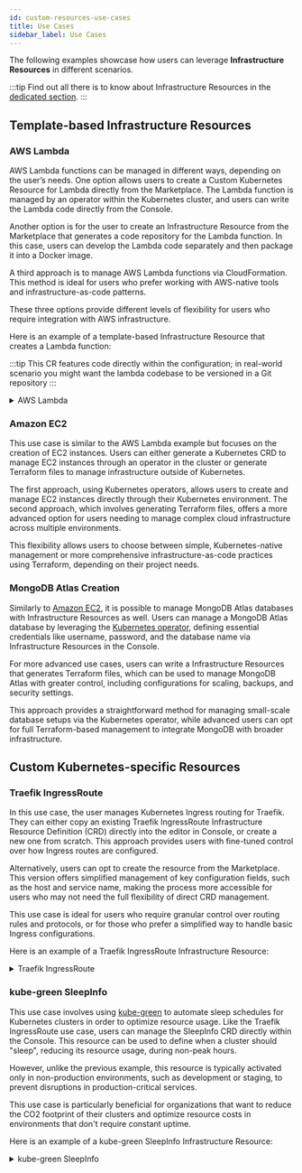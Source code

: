 ```yaml
---
id: custom-resources-use-cases
title: Use Cases
sidebar_label: Use Cases
---
```


The following examples showcase how users can leverage **Infrastructure Resources** in different scenarios.

:::tip
Find out all there is to know about Infrastructure Resources in the [dedicated section](/console/design-your-projects/custom-resources/custom-resources.md).
:::

## Template-based Infrastructure Resources

### AWS Lambda

AWS Lambda functions can be managed in different ways, depending on the user’s needs. One option allows users to create a Custom Kubernetes Resource for Lambda directly from the Marketplace.
The Lambda function is managed by an operator within the Kubernetes cluster, and users can write the Lambda code directly from the Console.

Another option is for the user to create an Infrastructure Resource from the Marketplace that generates a code repository for the Lambda function.
In this case, users can develop the Lambda code separately and then package it into a Docker image.

A third approach is to manage AWS Lambda functions via CloudFormation. This method is ideal for users who prefer working with AWS-native tools and infrastructure-as-code patterns.

These three options provide different levels of flexibility for users who require integration with AWS infrastructure.

Here is an example of a template-based Infrastructure Resource that creates a Lambda function:

:::tip
This CR features code directly within the configuration; in real-world scenario you might want the lambda codebase
to be versioned in a Git repository
:::

<details>
<summary>AWS Lambda</summary>
<p>

```yaml
name: my-lambda-function
meta:
    kind: LambdaTemplateGenerator
    apiVersion: custom-generator.console.mia-platform.eu/v1
spec:
    targetRuntime: nodejs20.x
    zipCode: 'exports.handler = async (event) => ({ statusCode: 200, body: JSON.stringify("Hello from Lambda!") })'
    memorySize: 1024
    timeout: 60
    id: MyFunction
generator:
    type: template
    configurationBaseFolder: aws-cloudformation
    templates:
    - name: lambda
        template: |
        AWSTemplateFormatVersion: '2010-09-09'
        Resources:
            Fn%spec.id%:
            Type: AWS::Lambda::Function
            Properties:
                %#spec.role%
                Role: %spec.role%
                %/spec.role%
                %^spec.role%
                Role: arn:aws:iam::694348909644:role/lambda-role
                %/spec.role%
                FunctionName: %metadata.name%
                Handler: index.handler
                Runtime: %spec.targetRuntime%
                Code:
                %#spec.zipCode%
                ZipFile: |
                    %spec.zipCode%
                %/spec.zipCode%
                %#spec.s3Code%
                S3Bucket: %spec.s3Code.bucketName%
                S3Key: %metadata.name%.zip
                %/spec.s3Code%
                MemorySize: %spec.memorySize%
                Timeout: %spec.timeout%
            FunctionUrl%spec.id%:
            Type: AWS::Lambda::Url
            Properties:
                TargetFunctionArn: !Ref Fn%spec.id%
                AuthType: NONE
        Outputs:
            PublicUrl:
            Value: !GetAtt FunctionUrl%spec.id%.FunctionUrl
            Description: The public URL to access the Lambda function
```

</p>
</details>

### Amazon EC2

This use case is similar to the AWS Lambda example but focuses on the creation of EC2 instances.
Users can either generate a Kubernetes CRD to manage EC2 instances through an operator in the cluster or generate Terraform files to manage infrastructure outside of Kubernetes.

The first approach, using Kubernetes operators, allows users to create and manage EC2 instances directly through their Kubernetes environment.
The second approach, which involves generating Terraform files, offers a more advanced option for users needing to manage complex cloud infrastructure across multiple environments.

This flexibility allows users to choose between simple, Kubernetes-native management or more comprehensive infrastructure-as-code practices using Terraform, depending on their project needs.

### MongoDB Atlas Creation

Similarly to [Amazon EC2](#amazon-ec2), it is possible to manage MongoDB Atlas databases with Infrastructure Resources as well.
Users can manage a MongoDB Atlas database by leveraging the [Kubernetes operator](https://www.mongodb.com/products/integrations/kubernetes/atlas-kubernetes-operator),
defining essential credentials like username, password, and the database name via Infrastructure Resources in the Console.

For more advanced use cases, users can write a Infrastructure Resources that generates Terraform files,
which can be used to manage MongoDB Atlas with greater control, including configurations for scaling, backups, and security settings.

This approach provides a straightforward method for managing small-scale database setups via the Kubernetes operator,
while advanced users can opt for full Terraform-based management to integrate MongoDB with broader infrastructure.

## Custom Kubernetes-specific Resources

### Traefik IngressRoute

In this use case, the user manages Kubernetes Ingress routing for Traefik. They can either copy an existing Traefik IngressRoute Infrastructure Resource Definition (CRD) directly into the editor in Console, or create a new one from scratch. This approach provides users with fine-tuned control over how Ingress routes are configured.

Alternatively, users can opt to create the resource from the Marketplace. This version offers simplified management of key configuration fields, such as the host and service name, making the process more accessible for users who may not need the full flexibility of direct CRD management.

This use case is ideal for users who require granular control over routing rules and protocols, or for those who prefer a simplified way to handle basic Ingress configurations.

Here is an example of a Traefik IngressRoute Infrastructure Resource:

<details>
<summary>Traefik IngressRoute</summary>
<p>

```yaml
name: traefik-ingressroute
  meta:
    apiVersion: traefik.io/v1alpha1
    kind: IngressRoute
  labels:
    - name: app.kubernetes.io/instance
      value: ingress-controller
  spec:
    entryPoints:
      - websecure
    routes:
      - match: Host(`{{PROJECT_HOST}}`)
        kind: Rule
        services:
        - name: api-gateway
          port: 8080
```

</p>
</details>

### kube-green SleepInfo

This use case involves using [kube-green](https://kube-green.dev/) to automate sleep schedules for Kubernetes clusters in order to optimize resource usage. Like the Traefik IngressRoute use case, users can manage the SleepInfo CRD directly within the Console. This resource can be used to define when a cluster should "sleep", reducing its resource usage, during non-peak hours.

However, unlike the previous example, this resource is typically activated only in non-production environments, such as development or staging, to prevent disruptions in production-critical services.

This use case is particularly beneficial for organizations that want to reduce the CO2 footprint of their clusters and optimize resource costs in environments that don't require constant uptime.

Here is an example of a kube-green SleepInfo Infrastructure Resource:

<details>
<summary>kube-green SleepInfo</summary>
<p>

```yaml
name: sleepInfo
meta:
    apiVersion: kube-green.com/v1alpha1
    kind: SleepInfo
spec:
    sleepAt: "20:00"
    timeZone: Europe/Rome
    weekdays: "1-5"
```

</p>
</details>
